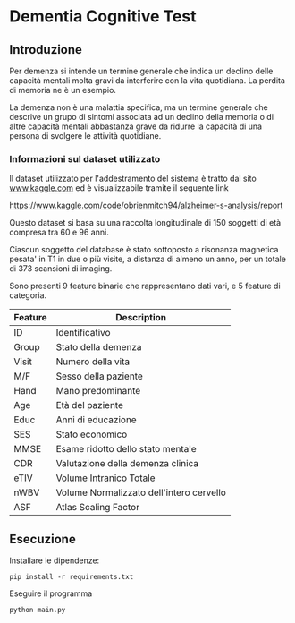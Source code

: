 # Dementia Cognitive Test

## Introduzione
Per demenza si intende un termine generale che indica un declino delle capacità mentali molta gravi da interferire con la vita quotidiana. La perdita di memoria ne è un esempio.

La demenza non è una malattia specifica, ma un termine generale che descrive un grupo di sintomi associata ad un declino della memoria o di altre capacità mentali abbastanza grave da ridurre la capacità di una persona di svolgere le attività quotidiane.


### Informazioni sul dataset utilizzato

Il dataset utilizzato per l'addestramento del sistema è tratto dal sito www.kaggle.com ed è visualizzabile tramite il seguente link

https://www.kaggle.com/code/obrienmitch94/alzheimer-s-analysis/report

Questo dataset si basa su una raccolta longitudinale di 150 soggetti di età compresa tra 60 e 96 anni.

Ciascun soggetto del database è stato sottoposto a risonanza magnetica pesata' in T1 in due o più visite, a distanza di almeno un anno, per un totale di 373 scansioni di imaging.

Sono presenti 9 feature binarie che rappresentano dati vari, e 5 feature di categoria.



|Feature                          |Description                         |
|-------------------------------|-----------------------------|
|ID        |Identificativo          |
Group     |Stato della demenza      |
|Visit|Numero della vita|
|M/F|Sesso della paziente|
|Hand| Mano predominante|
|Age|Età del paziente|
|Educ|Anni di educazione|
|SES|Stato economico|
|MMSE|Esame ridotto dello stato mentale|
|CDR|Valutazione della demenza clinica|
|eTIV|Volume Intranico Totale|
|nWBV|Volume Normalizzato dell'intero cervello|
|ASF|Atlas Scaling Factor|

## Esecuzione

Installare le dipendenze: 

    pip install -r requirements.txt

Eseguire il programma

    python main.py

